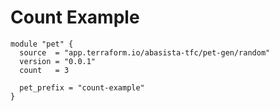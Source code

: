 # Count Example

```hcl
module "pet" {
  source  = "app.terraform.io/abasista-tfc/pet-gen/random"
  version = "0.0.1"
  count   = 3

  pet_prefix = "count-example"
}
```